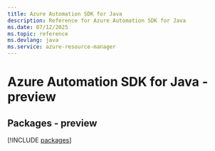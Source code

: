 ```yaml
---
title: Azure Automation SDK for Java
description: Reference for Azure Automation SDK for Java
ms.date: 07/12/2025
ms.topic: reference
ms.devlang: java
ms.service: azure-resource-manager
---
```

# Azure Automation SDK for Java - preview
## Packages - preview
[!INCLUDE [packages](automation-index.md)]